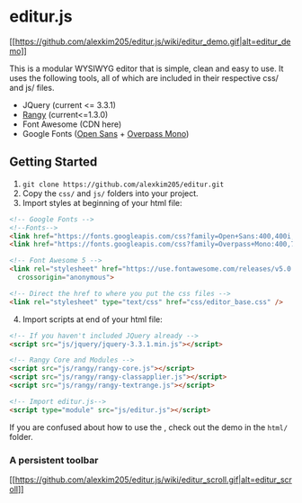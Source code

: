 # editur.js

[[https://github.com/alexkim205/editur.js/wiki/editur_demo.gif|alt=editur_demo]]

This is a modular WYSIWYG editor that is simple, clean and easy to use. It uses the following tools, all of which are included in their respective css/ and js/ files.
- JQuery (current <= 3.3.1)
- [Rangy](https://github.com/timdown/rangy) (current<=1.3.0)
- Font Awesome (CDN here)
- Google Fonts ([Open Sans](https://fonts.googleapis.com/css?family=Open+Sans:400,400i,700,700i,800) + [Overpass Mono](https://fonts.googleapis.com/css?family=Overpass+Mono:400,700&amp;subset=latin-ext))

## Getting Started

1. `git clone https://github.com/alexkim205/editur.git`
2. Copy the `css/` and `js/` folders into your project.
3. Import styles at beginning of your html file:

```html
<!-- Google Fonts -->
<!--Fonts-->
<link href="https://fonts.googleapis.com/css?family=Open+Sans:400,400i,700,700i,800" rel="stylesheet">
<link href="https://fonts.googleapis.com/css?family=Overpass+Mono:400,700&amp;subset=latin-ext" rel="stylesheet">

<!-- Font Awesome 5 -->
<link rel="stylesheet" href="https://use.fontawesome.com/releases/v5.0.13/css/all.css" integrity="sha384-DNOHZ68U8hZfKXOrtjWvjxusGo9WQnrNx2sqG0tfsghAvtVlRW3tvkXWZh58N9jp"
  crossorigin="anonymous">

<!-- Direct the href to where you put the css files -->
<link rel="stylesheet" type="text/css" href="css/editor_base.css" />
```

4. Import scripts at end of your html file:

```html
<!-- If you haven't included JQuery already -->
<script src="js/jquery/jquery-3.3.1.min.js"></script>

<!-- Rangy Core and Modules -->
<script src="js/rangy/rangy-core.js"></script>
<script src="js/rangy/rangy-classapplier.js"></script>
<script src="js/rangy/rangy-textrange.js"></script>

<!-- Import editur.js-->
<script type="module" src="js/editur.js"></script>
```

If you are confused about how to use the , check out the demo in the `html/` folder. 

### A persistent toolbar

[[https://github.com/alexkim205/editur.js/wiki/editur_scroll.gif|alt=editur_scroll]]
